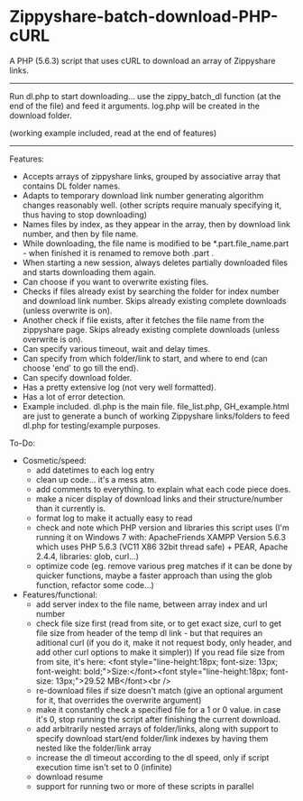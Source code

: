 # Zippyshare-batch-download-PHP-cURL
A PHP (5.6.3) script that uses cURL to download an array of Zippyshare links.
_____________________________________________________________________

Run dl.php to start downloading... use the zippy\_batch\_dl function (at the end of the file) and feed it arguments. log.php will be created in the download folder.

(working example included, read at the end of features)
_____________________________________________________________________
Features:
- Accepts arrays of zippyshare links, grouped by associative array that contains DL folder names.
- Adapts to temporary download link number generating algorithm changes reasonably well. (other scripts require manualy specifying it, thus having to stop downloading)
- Names files by index, as they appear in the array, then by download link number, and then by file name.
- While downloading, the file name is modified to be *.part.file_name.part - when finished it is renamed to remove both .part .
- When starting a new session, always deletes partially downloaded files and starts downloading them again.
- Can choose if you want to overwrite existing files.
- Checks if files already exist by searching the folder for index number and download link number. Skips already existing complete downloads (unless overwrite is on).
- Another check if file exists, after it fetches the file name from the zippyshare page. Skips already existing complete downloads (unless overwrite is on).
- Can specify various timeout, wait and delay times.
- Can specify from which folder/link to start, and where to end (can choose 'end' to go till the end).
- Can specify download folder.
- Has a pretty extensive log (not very well formatted).
- Has a lot of error detection.
- Example included. dl.php is the main file. file\_list.php, GH\_example.html are just to generate a bunch of working Zippyshare links/folders to feed dl.php for testing/example purposes.


To-Do:
- Cosmetic/speed:
  - add datetimes to each log entry
  - clean up code... it's a mess atm.
  - add comments to everything. to explain what each code piece does.
  - make a nicer display of download links and their structure/number than it currently is.
  - format log to make it actually easy to read
  - check and note which PHP version and libraries this script uses (I'm running it on Windows 7 with: ApacheFriends XAMPP Version 5.6.3 which uses PHP 5.6.3 (VC11 X86 32bit thread safe) + PEAR, Apache 2.4.4, libraries: glob, curl...)
  - optimize code (eg. remove various preg matches if it can be done by quicker functions, maybe a faster approach than using the glob function, refactor some code...)
- Features/functional:
  - add server index to the file name, between array index and url number
  - check file size first (read from site, or to get exact size, curl to get file size from header of the temp dl link - but that requires an aditional curl (if you do it, make it not request body, only header, and add other curl options to make it simpler)) If you read file size from from site, it's here: &lt;font style=&quot;line-height:18px; font-size: 13px; font-weight: bold;&quot;&gt;Size:&lt;/font&gt;&lt;font style=&quot;line-height:18px; font-size: 13px;&quot;&gt;29.52 MB&lt;/font&gt;&lt;br /&gt;
  - re-download files if size doesn't match (give an optional argument for it, that overrides the overwrite argument)
  - make it constantly check a specified file for a 1 or 0 value. in case it's 0, stop running the script after finishing the current download.
  - add arbitrarily nested arrays of folder/links, along with support to specify download start/end folder/link indexes by having them nested like the folder/link array
  - increase the dl timeout according to the dl speed, only if script execution time isn't set to 0 (infinite)
  - download resume
  - support for running two or more of these scripts in parallel
